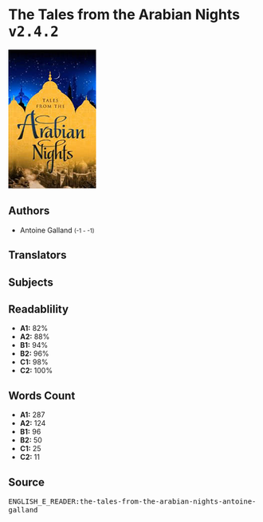 # The Tales from the Arabian Nights <kbd>v2.4.2</kbd>

![](./cover.medium.jpg "")

## Authors


 - Antoine Galland <small>(-1 - -1)</small>

## Translators



## Subjects



## Readablility


 - **A1:** 82%
 - **A2:** 88%
 - **B1:** 94%
 - **B2:** 96%
 - **C1:** 98%
 - **C2:** 100%

## Words Count


 - **A1:** 287
 - **A2:** 124
 - **B1:** 96
 - **B2:** 50
 - **C1:** 25
 - **C2:** 11

## Source


<kbd>ENGLISH_E_READER:the-tales-from-the-arabian-nights-antoine-galland</kbd>
